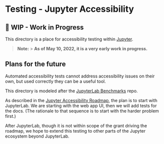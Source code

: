 # Testing - Jupyter Accessibility

## 🚧 WIP - Work in Progress

This directory is a place for accessibility testing within [Jupyter](https://jupyter.org).

> **Note:** > **As of May 10, 2022, it is a very early work in progress.**

## Plans for the future

Automated accessibility tests cannot address accessibility issues on their own,
but used correctly they can be a useful tool.

This directory is modeled after the [JupyterLab Benchmarks](https://github.com/jupyterlab/benchmarks/) repo.

As described in the [Jupyter Accessibility Roadmap](https://github.com/jupyter/accessibility/blob/main/docs/funding/czi-grant-roadmap.md),
the plan is to start with JupyterLab.
We are starting with the web app UI, then we will add tests for the docs. (The rationale to that sequence is to start with
the harder problem first.)

After JupyterLab, though it is not within scope of the grant driving the
roadmap, we hope to extend this testing to other parts of the Jupyter ecosystem
beyond JupyterLab.
